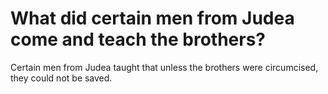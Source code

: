 # What did certain men from Judea come and teach the brothers?

Certain men from Judea taught that unless the brothers were circumcised, they could not be saved.
